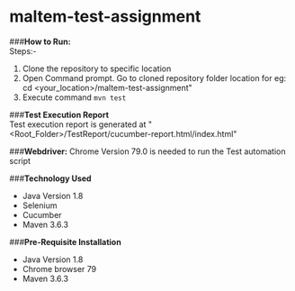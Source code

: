 # maltem-test-assignment

###**How to Run:**<br/>
Steps:-
1. Clone the repository to specific location
2. Open Command prompt. Go to cloned repository folder location for eg: cd <your_location>/maltem-test-assignment"
3. Execute command `mvn test`


###**Test Execution Report** <br/>
Test execution report is generated at "<Root_Folder>/TestReport/cucumber-report.html/index.html"

###**Webdriver:**
Chrome Version 79.0 is needed to run the Test automation script 

###**Technology Used**
- Java Version 1.8
- Selenium
- Cucumber
- Maven 3.6.3

###**Pre-Requisite Installation**
- Java Version 1.8
- Chrome browser 79
- Maven 3.6.3